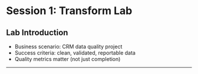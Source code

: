 # Session 1: Transform Lab

## Lab Introduction

- Business scenario: CRM data quality project
- Success criteria: clean, validated, reportable data
- Quality metrics matter (not just completion)

---
